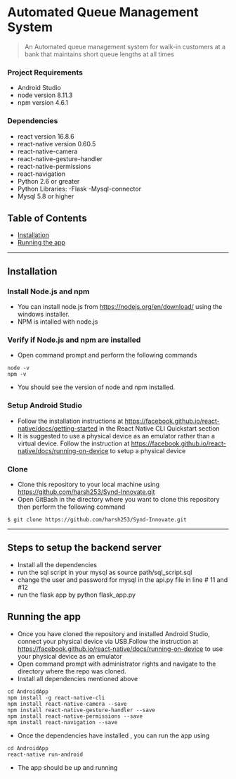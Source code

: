 # Automated Queue Management System
> An Automated queue management system for walk-in customers at a bank that maintains short queue lengths at all times

### Project Requirements
- Android Studio
- node version 8.11.3
- npm version 4.6.1

### Dependencies
- react version 16.8.6
- react-native version 0.60.5
- react-native-camera
- react-native-gesture-handler
- react-native-permissions
- react-navigation
- Python 2.6 or greater
- Python Libraries:
    -Flask
    -Mysql-connector
- Mysql 5.8 or higher


## Table of Contents
- [Installation](#installation)
- [Running the app](#running-the-app)

---

## Installation

### Install Node.js and npm
- You can install node.js from https://nodejs.org/en/download/ using the windows installer.
- NPM is intalled with node.js

### Verify if Node.js and npm are installed
- Open command prompt and perform the following commands
```shell
node -v
npm -v
```
- You should see the version of node and npm installed.

### Setup Android Studio
- Follow the installation instructions at https://facebook.github.io/react-native/docs/getting-started in the React Native CLI Quickstart section
- It is suggested to use a physical device as an emulator rather than a virtual device. Follow the instruction at https://facebook.github.io/react-native/docs/running-on-device to setup a physical device

### Clone
- Clone this repository to your local machine using https://github.com/harsh253/Synd-Innovate.git
- Open GitBash in the directory where you want to clone this repository then perform the following command
```shell
$ git clone https://github.com/harsh253/Synd-Innovate.git
```
---
## Steps to setup the backend server
- Install all the dependencies
- run the sql script in your mysql as source path/sql_script.sql
- change the user and password for mysql in the api.py file in line # 11 and #12
- run the flask app by python flask_app.py

## Running the app
- Once you have cloned the repository and installed Android Studio, connect your physical device via USB.Follow the instruction at https://facebook.github.io/react-native/docs/running-on-device to use your physical device as an emulator
- Open command prompt with administrator rights and navigate to the directory where the repo was cloned.
- Install all dependencies mentioned above
```shell
cd AndroidApp
npm install -g react-native-cli
npm install react-native-camera --save
npm install react-native-gesture-handler --save
npm install react-native-permissions --save
npm install react-navigation --save
```
- Once the dependencies have installed , you can run the app using
```shell
cd AndroidApp
react-native run-android
```
- The app should be up and running
